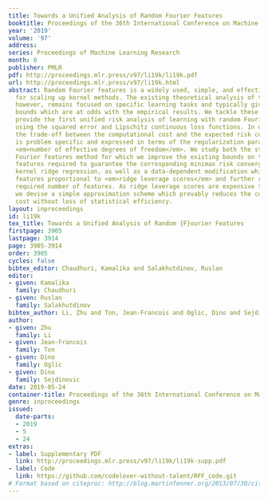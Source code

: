 ```yaml
---
title: Towards a Unified Analysis of Random Fourier Features
booktitle: Proceedings of the 36th International Conference on Machine Learning
year: '2019'
volume: '97'
address: 
series: Proceedings of Machine Learning Research
month: 0
publisher: PMLR
pdf: http://proceedings.mlr.press/v97/li19k/li19k.pdf
url: http://proceedings.mlr.press/v97/li19k.html
abstract: Random Fourier features is a widely used, simple, and effective technique
  for scaling up kernel methods. The existing theoretical analysis of the approach,
  however, remains focused on specific learning tasks and typically gives pessimistic
  bounds which are at odds with the empirical results. We tackle these problems and
  provide the first unified risk analysis of learning with random Fourier features
  using the squared error and Lipschitz continuous loss functions. In our bounds,
  the trade-off between the computational cost and the expected risk convergence rate
  is problem specific and expressed in terms of the regularization parameter and the
  <em>number of effective degrees of freedom</em>. We study both the standard random
  Fourier features method for which we improve the existing bounds on the number of
  features required to guarantee the corresponding minimax risk convergence rate of
  kernel ridge regression, as well as a data-dependent modification which samples
  features proportional to <em>ridge leverage scores</em> and further reduces the
  required number of features. As ridge leverage scores are expensive to compute,
  we devise a simple approximation scheme which provably reduces the computational
  cost without loss of statistical efficiency.
layout: inproceedings
id: li19k
tex_title: Towards a Unified Analysis of Random {F}ourier Features
firstpage: 3905
lastpage: 3914
page: 3905-3914
order: 3905
cycles: false
bibtex_editor: Chaudhuri, Kamalika and Salakhutdinov, Ruslan
editor:
- given: Kamalika
  family: Chaudhuri
- given: Ruslan
  family: Salakhutdinov
bibtex_author: Li, Zhu and Ton, Jean-Francois and Oglic, Dino and Sejdinovic, Dino
author:
- given: Zhu
  family: Li
- given: Jean-Francois
  family: Ton
- given: Dino
  family: Oglic
- given: Dino
  family: Sejdinovic
date: 2019-05-24
container-title: Proceedings of the 36th International Conference on Machine Learning
genre: inproceedings
issued:
  date-parts:
  - 2019
  - 5
  - 24
extras:
- label: Supplementary PDF
  link: http://proceedings.mlr.press/v97/li19k/li19k-supp.pdf
- label: Code
  link: https://github.com/codelover-without-talent/RFF_code.git
# Format based on citeproc: http://blog.martinfenner.org/2013/07/30/citeproc-yaml-for-bibliographies/
---
```

